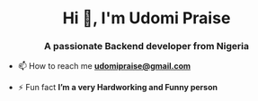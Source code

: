 <h1 align="center">Hi 👋, I'm Udomi Praise</h1>
<h3 align="center">A passionate Backend developer from Nigeria</h3>

- 📫 How to reach me **udomipraise@gmail.com**

- ⚡ Fun fact **I’m a very Hardworking and Funny person**


